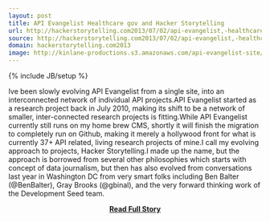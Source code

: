 ```yaml
---
layout: post
title: API Evangelist Healthcare gov and Hacker Storytelling
url: http://hackerstorytelling.com2013/07/02/api-evangelist,-healthcare.gov-and-hacker-storytelling/
source: http://hackerstorytelling.com2013/07/02/api-evangelist,-healthcare.gov-and-hacker-storytelling/
domain: hackerstorytelling.com2013
image: http://kinlane-productions.s3.amazonaws.com/api-evangelist-site/blog/bw-github.jpg
---
```

{% include JB/setup %}<p>Ive been slowly evolving API Evangelist from a single site, into an interconnected network of individual API projects.API Evangelist started as a research project back in July 2010, making its shift to be a network of smaller, inter-connected research projects is fitting.While API Evangelist currently still runs on my home brew CMS, shortly it will finish the migration to completely run on Github, making it merely a hollywood front for what is currently 37+ API related, living research projects of mine.I call my evolving approach to projects, Hacker Storytelling.I made up the name, but the approach is borrowed from several other philosophies which starts with concept of data journalism, but then has also evolved from conversations last year in Washington DC from very smart folks including Ben Balter (@BenBalter), Gray Brooks (@gbinal), and the very forward thinking work of the Development Seed team.</p>
<center><p><a href="http://hackerstorytelling.com2013/07/02/api-evangelist,-healthcare.gov-and-hacker-storytelling/" style='padding:25px; font-sze:18px; font-weight: bold;'>Read Full Story</a></p></center>
